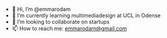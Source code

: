 - 👋 Hi, I’m @emmarodam
- 🌱 I’m currently learning multimediadesign at UCL in Odense
- 💞️ I’m looking to collaborate on startups
- 📫 How to reach me: emmarodam@gmail.com

<!---
emmarodam/emmarodam is a ✨ special ✨ repository because its `README.md` (this file) appears on your GitHub profile.
You can click the Preview link to take a look at your changes.
--->

